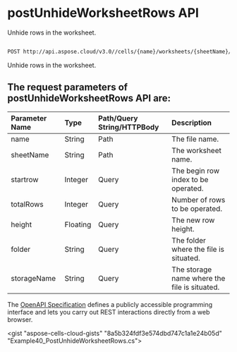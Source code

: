 # **postUnhideWorksheetRows API**

Unhide rows in the worksheet. 

```bash

POST http://api.aspose.cloud/v3.0//cells/{name}/worksheets/{sheetName}/cells/rows/unhide

```
Unhide rows in the worksheet.

## The request parameters of **postUnhideWorksheetRows** API are: 

| Parameter Name | Type | Path/Query String/HTTPBody | Description | 
| :- | :- | :- |:- | 
|name|String|Path|The file name.|
|sheetName|String|Path|The worksheet name.|
|startrow|Integer|Query|The begin row index to be operated.|
|totalRows|Integer|Query|Number of rows to be operated.|
|height|Floating|Query|The new row height.|
|folder|String|Query|The folder where the file is situated.|
|storageName|String|Query|The storage name where the file is situated.|


The [OpenAPI Specification](https://reference.aspose.cloud/cells/#/CellsController/PostUnhideWorksheetRows) defines a publicly accessible programming interface and lets you carry out REST interactions directly from a web browser.

<gist "aspose-cells-cloud-gists" "8a5b324fdf3e574dbd747c1a1e24b05d" "Example40_PostUnhideWorksheetRows.cs">

